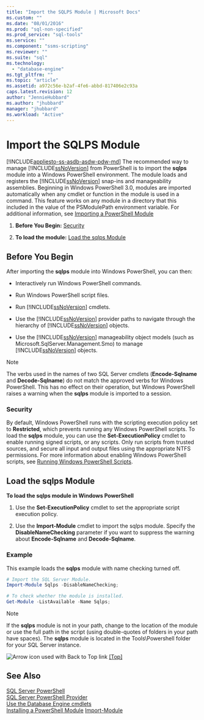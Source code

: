 ```yaml
---
title: "Import the SQLPS Module | Microsoft Docs"
ms.custom: ""
ms.date: "08/01/2016"
ms.prod: "sql-non-specified"
ms.prod_service: "sql-tools"
ms.service: ""
ms.component: "ssms-scripting"
ms.reviewer: ""
ms.suite: "sql"
ms.technology: 
  - "database-engine"
ms.tgt_pltfrm: ""
ms.topic: "article"
ms.assetid: a972c56e-b2af-4fe6-abbd-817406e2c93a
caps.latest.revision: 12
author: "JennieHubbard"
ms.author: "jhubbard"
manager: "jhubbard"
ms.workload: "Active"
---
```

# Import the SQLPS Module
[!INCLUDE[appliesto-ss-asdb-asdw-pdw-md](../../includes/appliesto-ss-asdb-asdw-pdw-md.md)]
  The recommended way to manage [!INCLUDE[ssNoVersion](../../includes/ssnoversion-md.md)] from PowerShell is to import the **sqlps** module into a Windows PowerShell environment. The module loads and registers the [!INCLUDE[ssNoVersion](../../includes/ssnoversion-md.md)] snap-ins and manageability assemblies.  Beginning in Windows PowerShell 3.0, modules are imported automatically when any cmdlet or function in the module is used in a command. This feature works on any module in a directory that this included in the value of the PSModulePath environment variable.  For additional information, see [Importing a PowerShell Module](https://msdn.microsoft.com/library/dd878284(v=vs.85).aspx)
  
1.  **Before You Begin:**  [Security](#Security)  
  
2.  **To load the module:**  [Load the sqlps Module](#LoadSqlps)  
  
## Before You Begin  
 After importing the **sqlps** module into Windows PowerShell, you can then:  
  
-   Interactively run Windows PowerShell commands.  
  
-   Run Windows PowerShell script files.  
  
-   Run [!INCLUDE[ssNoVersion](../../includes/ssnoversion-md.md)] cmdlets.  
  
-   Use the [!INCLUDE[ssNoVersion](../../includes/ssnoversion-md.md)] provider paths to navigate through the hierarchy of [!INCLUDE[ssNoVersion](../../includes/ssnoversion-md.md)] objects.  
  
-   Use the [!INCLUDE[ssNoVersion](../../includes/ssnoversion-md.md)] manageability object models (such as Microsoft.SqlServer.Management.Smo) to manage [!INCLUDE[ssNoVersion](../../includes/ssnoversion-md.md)] objects.  
  
> [!NOTE]  
>  The verbs used in the names of two SQL Server cmdlets (**Encode-Sqlname** and **Decode-Sqlname**) do not match the approved verbs for Windows PowerShell. This has no effect on their operation, but Windows PowerShell raises a warning when the **sqlps** module is imported to a session.  
  
###  <a name="Security"></a> Security  
 By default, Windows PowerShell runs with the scripting execution policy set to **Restricted**, which prevents running any Windows PowerShell scripts. To load the **sqlps** module, you can use the **Set-ExecutionPolicy** cmdlet to enable running signed scripts, or any scripts. Only run scripts from trusted sources, and secure all input and output files using the appropriate NTFS permissions. For more information about enabling Windows PowerShell scripts, see [Running Windows PowerShell Scripts](http://www.microsoft.com/technet/scriptcenter/topics/winpsh/manual/run.mspx).  
  
##  <a name="LoadSqlps"></a> Load the sqlps Module  
 **To load the sqlps module in Windows PowerShell**  
  
1.  Use the **Set-ExecutionPolicy** cmdlet to set the appropriate script execution policy.  
  
2.  Use the **Import-Module** cmdlet to import the sqlps module. Specify the **DisableNameChecking** parameter if you want to suppress the warning about **Encode-Sqlname** and **Decode-Sqlname**.  
  
### Example  
 This example loads the **sqlps** module with name checking turned off.  
  
```powershell 
# Import the SQL Server Module.    
Import-Module Sqlps -DisableNameChecking;

# To check whether the module is installed.
Get-Module -ListAvailable -Name Sqlps;
```  
  
> [!NOTE]  
>  If the **sqlps** module is not in your path, change to the location of the module or use the full path in the script (using double-quotes of folders in your path have spaces). The **sqlps** module is located in the Tools\Powershell folder for your SQL Server instance.  
  
 ![Arrow icon used with Back to Top link](../../analysis-services/instances/media/uparrow16x16.gif "Arrow icon used with Back to Top link") [&#91;Top&#93;]()  
  
## See Also  
 [SQL Server PowerShell](../../relational-databases/scripting/sql-server-powershell.md)   
 [SQL Server PowerShell Provider](../../relational-databases/scripting/sql-server-powershell-provider.md)   
 [Use the Database Engine cmdlets](../../relational-databases/scripting/use-the-database-engine-cmdlets.md)  
 [Installing a PowerShell Module](https://msdn.microsoft.com/library/dd878350(v=vs.85).aspx)  
 [Import-Module](https://technet.microsoft.com/library/hh849725.aspx)
  
  
